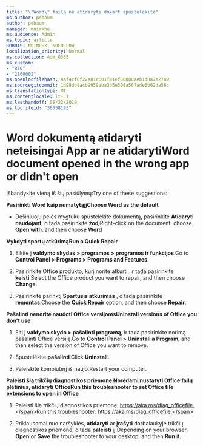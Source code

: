 ```yaml
---
title: "\"Word\" failą ne atidaryti dukart spustelėkite"
ms.author: pebaum
author: pebaum
manager: mnirkhe
ms.audience: Admin
ms.topic: article
ROBOTS: NOINDEX, NOFOLLOW
localization_priority: Normal
ms.collection: Adm_O365
ms.custom:
- "850"
- "2100002"
ms.openlocfilehash: aaf4cf8f22a81c601f41ef00080aeb1d8a7e2789
ms.sourcegitcommit: 1d98db8acb9959aba3b5e308a567ade6b62da56c
ms.translationtype: MT
ms.contentlocale: lt-LT
ms.lasthandoff: 08/22/2019
ms.locfileid: "36558193"
---
```

# <a name="word-document-opened-in-the-wrong-app-or-didnt-open"></a><span data-ttu-id="71130-102">Word dokumentą atidaryti neteisingai App ar ne atidaryti</span><span class="sxs-lookup"><span data-stu-id="71130-102">Word document opened in the wrong app or didn't open</span></span>

<span data-ttu-id="71130-103">Išbandykite vieną iš šių pasiūlymų:</span><span class="sxs-lookup"><span data-stu-id="71130-103">Try one of these suggestions:</span></span>

<span data-ttu-id="71130-104">**Pasirinkti Word kaip numatytąjį**</span><span class="sxs-lookup"><span data-stu-id="71130-104">**Choose Word as the default**</span></span>

- <span data-ttu-id="71130-105">Dešiniuoju pelės mygtuku spustelėkite dokumentą, pasirinkite **Atidaryti naudojant**, o tada pasirinkite **žodį**</span><span class="sxs-lookup"><span data-stu-id="71130-105">Right-click on the document, choose **Open with**, and then choose **Word**</span></span>

<span data-ttu-id="71130-106">**Vykdyti spartų atkūrimą**</span><span class="sxs-lookup"><span data-stu-id="71130-106">**Run a Quick Repair**</span></span>

1. <span data-ttu-id="71130-107">Eikite į **valdymo skydas > programos > programos ir funkcijos**.</span><span class="sxs-lookup"><span data-stu-id="71130-107">Go to **Control Panel > Programs > Programs and Features**.</span></span>

2. <span data-ttu-id="71130-108">Pasirinkite Office produkto, kurį norite atkurti, ir tada pasirinkite **keisti**.</span><span class="sxs-lookup"><span data-stu-id="71130-108">Select the Office product you want to repair, and then choose **Change**.</span></span>

3. <span data-ttu-id="71130-109">Pasirinkite parinktį **Spartusis atkūrimas** , o tada pasirinkite **remontas**.</span><span class="sxs-lookup"><span data-stu-id="71130-109">Choose the **Quick Repair** option, and then choose **Repair**.</span></span>

<span data-ttu-id="71130-110">**Pašalinti nenorite naudoti Office versijoms**</span><span class="sxs-lookup"><span data-stu-id="71130-110">**Uninstall versions of Office you don't use**</span></span>

1. <span data-ttu-id="71130-111">Eiti į **valdymo skydo > pašalinti programą**, ir tada pasirinkite norimą pašalinti Office versiją.</span><span class="sxs-lookup"><span data-stu-id="71130-111">Go to **Control Panel > Uninstall a Program**, and then select the version of Office you want to remove.</span></span>

2. <span data-ttu-id="71130-112">Spustelėkite **pašalinti**.</span><span class="sxs-lookup"><span data-stu-id="71130-112">Click **Uninstall**.</span></span>

3. <span data-ttu-id="71130-113">Paleiskite kompiuterį iš naujo.</span><span class="sxs-lookup"><span data-stu-id="71130-113">Restart your computer.</span></span>

<span data-ttu-id="71130-114">**Paleisti šią trikčių diagnostikos priemonę Norėdami nustatyti Office failų plėtinius, atidaryti Office**</span><span class="sxs-lookup"><span data-stu-id="71130-114">**Run this troubleshooter to set Office file extensions to open in Office**</span></span>

1. <span data-ttu-id="71130-115">Paleisti šią trikčių diagnostikos priemonę: https://aka.ms/diag_officefile.</span><span class="sxs-lookup"><span data-stu-id="71130-115">Run this troubleshooter: https://aka.ms/diag_officefile.</span></span>

2. <span data-ttu-id="71130-116">Priklausomai nuo naršyklės, **atidaryti** ar **įrašyti** darbalaukyje trikčių diagnostikos priemonė, o tada **paleisti** jį.</span><span class="sxs-lookup"><span data-stu-id="71130-116">Depending on your browser, **Open** or **Save** the troubleshooter to your desktop, and then **Run** it.</span></span>
